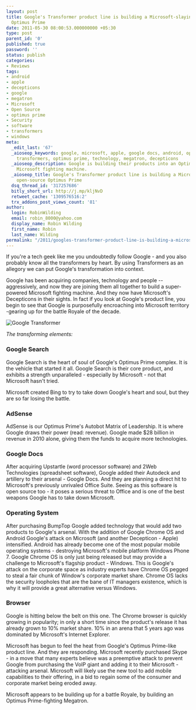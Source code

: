```yaml
---
layout: post
title: Google's Transformer product line is building a Microsoft-slaying open-source
  Optimus Prime
date: 2011-05-30 08:00:53.000000000 +05:30
type: post
parent_id: '0'
published: true
password: ''
status: publish
categories:
- Reviews
tags:
- android
- apple
- decepticons
- google
- megatron
- Microsoft
- Open Source
- optimus prime
- Security
- software
- transformers
- windows
meta:
  _edit_last: '67'
  _aioseop_keywords: google, microsoft, apple, google docs, android, open source,
    transformers, optimus prime, technology, megatron, decepticons
  _aioseop_description: Google is building their products into an Optimus Prime-like
    Microsoft fighting machine.
  _aioseop_title: Google's Transformer product line is building a Microsoft-slaying
    open-source Optimus Prime
  dsq_thread_id: '317257686'
  bitly_short_url: http://j.mp/kljNvD
  retweet_cache: '1309576516:2'
  trx_addons_post_views_count: '81'
author:
  login: RobinWilding
  email: robin_8000@yahoo.com
  display_name: Robin Wilding
  first_name: Robin
  last_name: Wilding
permalink: "/2011/googles-transformer-product-line-is-building-a-microsoft-slaying-open-source-optimus-prime/"
---
```

<p>If you're a tech geek like me you undoubtedly follow Google - and you also probably know all the transformers by heart. By using Transformers as an allegory we can put Google's transformation into context. </p>
<p>Google has been acquiring companies, technology and people -- aggressively, and now they are joining them all together to build a super-powered Microsoft fighting machine. And they now have Microsoft's Decepticons in their sights. In fact if you look at Google's product line, you begin to see that Google is purposefully encroaching into Microsoft territory -gearing up for the battle Royale of the decade. </p>
<p><!--more--></p>
<p><img src="{{ site.baseurl }}/assets/2011/05/google-transformer.jpg" alt="Google Transformer" class="alignright" /></p>
<p><em>The transforming elements:</em></p>
<h3>Google Search</h3>
<p>Google Search is the heart of soul of Google's Optimus Prime complex. It is the vehicle that started it all. Google Search is their core product, and exhibits a strength unparalleled - especially by Microsoft - not that Microsoft hasn't tried. </p>
<p>Microsoft created Bing to try to take down Google's heart and soul, but they are so far losing the battle.</p>
<h3>AdSense</h3>
<p>AdSense is our Optimus Prime's Autobot Matrix of Leadership. It is where Google draws their power (read: revenue). Google made $28 billion in revenue in 2010 alone, giving them the funds to acquire more technologies.</p>
<h3>Google Docs</h3>
<p>After acquiring Upstartle (word processor software) and 2Web Technologies (spreadsheet software), Google added their Autodeck and artillery to their arsenal - Google Docs. And they are planning a direct hit to Microsoft's previously unrivaled Office Suite. Seeing as this software is open source too - it poses a serious threat to Office and is one of the best weapons Google has to take down Microsoft.</p>
<h3>Operating System</h3>
<p>After purchasing BumpTop Google added technology that would add two products to Google's arsenal. With the addition of Google Chrome OS and Android Google's attack on Microsoft (and another Decepticon - Apple) intensified. Android has already become one of the most popular mobile operating systems - destroying Microsoft's mobile platform Windows Phone 7. Google Chrome OS is only just being released but may provide a challenge to Microsoft's flagship product - Windows. This is Google's attack on the corporate space as industry experts have Chrome OS pegged to steal a fair chunk of Window's corporate market share. Chrome OS lacks the security loopholes that are the bane of IT managers existence, which is why it will provide a great alternative versus Windows.</p>
<h3>Browser</h3>
<p>Google is hitting below the belt on this one. The Chrome browser is quickly growing in popularity; in only a short time since the product's release it has already grown to 10% market share. 10% in an arena that 5 years ago was dominated by Microsoft's Internet Explorer. </p>
<p>Microsoft has begun to feel the heat from Google's Optimus Prime-like product line. And they are responding. Microsoft recently purchased Skype - in a move that many experts believe was a preemptive attack to prevent Google from purchasing the VoIP giant and adding it to their Microsoft - attacking arsenal. Microsoft will likely use the new tool to add mobile capabilities to their offering, in a bid to regain some of the consumer and corporate market being eroded away. </p>
<p>Microsoft appears to be building up for a battle Royale, by building an Optimus Prime-fighting Megatron.</p>
